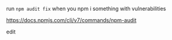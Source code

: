run ```npm audit fix``` when you npm i something with vulnerabilities

https://docs.npmjs.com/cli/v7/commands/npm-audit


edit
